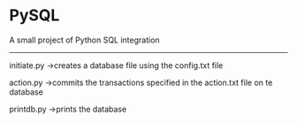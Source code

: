 # PySQL
A small project of Python SQL integration


-------------------------------------------
initiate.py ->creates a database file using the config.txt file

action.py ->commits the transactions specified in the action.txt file on te database

printdb.py ->prints the database
